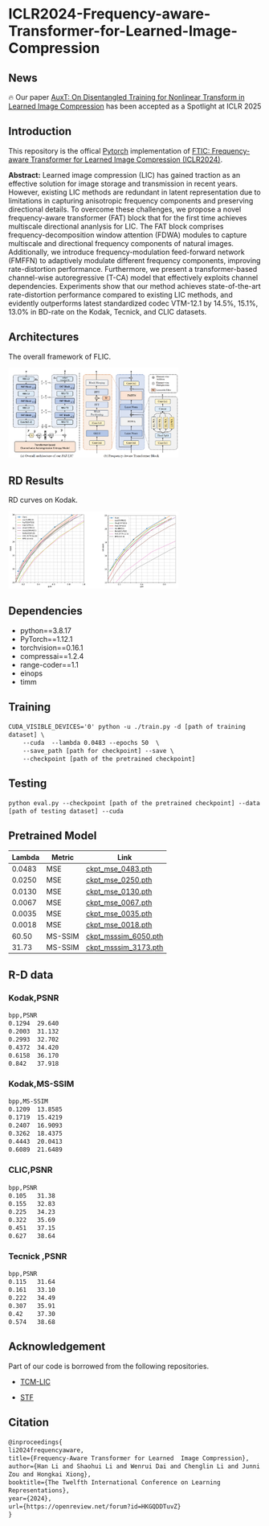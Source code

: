 # ICLR2024-Frequency-aware-Transformer-for-Learned-Image-Compression

## News
🔥 Our paper [AuxT: On Disentangled Training for Nonlinear Transform in Learned Image Compression](https://github.com/qingshi9974/AuxT) has been accepted as a Spotlight at ICLR 2025
## Introduction
This repository is the offical [Pytorch](https://pytorch.org/) implementation of [FTIC: Frequency-aware Transformer for Learned Image Compression (ICLR2024)](https://openreview.net/forum?id=HKGQDDTuvZ). 

**Abstract:**
Learned image compression (LIC) has gained traction as an effective solution for image storage and transmission in recent years. However, existing LIC methods are redundant in latent representation due to limitations in capturing anisotropic frequency components and preserving directional details. To overcome these challenges, we propose a novel frequency-aware transformer (FAT) block that for the first time achieves multiscale directional ananlysis for LIC. The FAT block comprises frequency-decomposition window attention (FDWA) modules to capture multiscale and directional frequency components of natural images. Additionally, we introduce frequency-modulation feed-forward network (FMFFN) to adaptively modulate different frequency components, improving rate-distortion performance. Furthermore, we present a transformer-based channel-wise autoregressive (T-CA) model that effectively exploits channel dependencies. Experiments show that our method achieves state-of-the-art rate-distortion performance compared to existing LIC methods, and evidently outperforms latest standardized codec VTM-12.1 by 14.5%, 15.1%, 13.0% in BD-rate on the Kodak, Tecnick, and CLIC datasets.


## Architectures
The overall framework of FLIC.

<img src="./assets/overall.png"  style="zoom: 33%;" />

## RD Results
RD curves on Kodak.

<img src="./assets/rd.png"  style="zoom: 33%;" />

## Dependencies
- python==3.8.17
- PyTorch==1.12.1
- torchvision==0.16.1
- compressai==1.2.4
- range-coder==1.1
- einops
- timm
## Training

``` 
CUDA_VISIBLE_DEVICES='0' python -u ./train.py -d [path of training dataset] \
    --cuda  --lambda 0.0483 --epochs 50  \
    --save_path [path for checkpoint] --save \
    --checkpoint [path of the pretrained checkpoint]
```

## Testing
``` 
python eval.py --checkpoint [path of the pretrained checkpoint] --data [path of testing dataset] --cuda
```

## Pretrained Model
| Lambda | Metric | Link |
|--------|--------|------|
|0.0483   | MSE   |  [ckpt_mse_0483.pth](https://drive.google.com/file/d/1l1vYGo9HOX6_0NR7H1TrVJGW67VgyUV_/view?usp=sharing)  |
|0.0250   | MSE   |  [ckpt_mse_0250.pth](https://drive.google.com/file/d/1W3Ll1cl8-TMMsuqJWQbALxchOvD32oNj/view?usp=sharing)  |
|0.0130   | MSE   |  [ckpt_mse_0130.pth](https://drive.google.com/file/d/1Js0F8LLAJI62tsFZBRtSK6j_nnt_eEkZ/view?usp=sharing)  |
|0.0067   | MSE   |  [ckpt_mse_0067.pth](https://drive.google.com/file/d/15WiSKW-PFnpHaE4nP_IlndiOJHDPS0y8/view?usp=sharing)  |
|0.0035   | MSE   |  [ckpt_mse_0035.pth](https://drive.google.com/file/d/14wIctJRBhYEfxpnprxP03YP4aWAPodL0/view?usp=sharing)  |
|0.0018   | MSE   |  [ckpt_mse_0018.pth](https://drive.google.com/file/d/1Ctikh2P0fLRGJfsiR8JSONZaoAGy-Kha/view?usp=sharing)  |
|60.50   | MS-SSIM  |  [ckpt_msssim_6050.pth](https://drive.google.com/file/d/1L2RwrTz2-uR9Cmr087YUbDTpgMGKdtux/view?usp=sharing)  |
|31.73   | MS-SSIM  |  [ckpt_msssim_3173.pth](https://drive.google.com/file/d/1JLiSF2ARjptjpJbmo2vd63YDIvcyItWa/view?usp=sharing)  |

## R-D data
### Kodak,PSNR
``` 
bpp,PSNR
0.1294	29.640
0.2003	31.132
0.2993	32.702
0.4372	34.420
0.6158	36.170
0.842	37.918
``` 

### Kodak,MS-SSIM
``` 
bpp,MS-SSIM
0.1209	13.8585
0.1719	15.4219
0.2407	16.9093
0.3262	18.4375
0.4443	20.0413
0.6089	21.6489
``` 
### CLIC,PSNR
``` 
bpp,PSNR
0.105	31.38
0.155	32.83
0.225	34.23
0.322	35.69
0.451	37.15
0.627	38.64
``` 

### Tecnick	,PSNR
``` 
bpp,PSNR
0.115	31.64
0.161	33.10
0.222	34.49
0.307	35.91
0.42	37.30
0.574	38.68
``` 
## Acknowledgement
Part of our code is borrowed from the following repositories.

- [TCM-LIC](https://github.com/jmliu206/LIC_TCM)
  
- [STF](https://github.com/Googolxx/STF)

## Citation
```
@inproceedings{
li2024frequencyaware,
title={Frequency-Aware Transformer for Learned  Image Compression},
author={Han Li and Shaohui Li and Wenrui Dai and Chenglin Li and Junni Zou and Hongkai Xiong},
booktitle={The Twelfth International Conference on Learning Representations},
year={2024},
url={https://openreview.net/forum?id=HKGQDDTuvZ}
}
```
